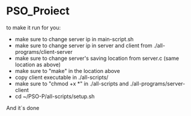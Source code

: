 # PSO_Proiect

to make it run for you:
 - make sure to change server ip in main-script.sh
 - make sure to change server ip in server and client from ./all-programs/client-server
 - make sure to change server's saving location from server.c (same location as above)
 - make sure to "make" in the location above
 - copy client executable in ./all-scripts/
 - make sure to "chmod +x *" in ./all-scripts and ./all-programs/server-client
 - cd ~/PSO-P/all-scripts/setup.sh

And it`s done
